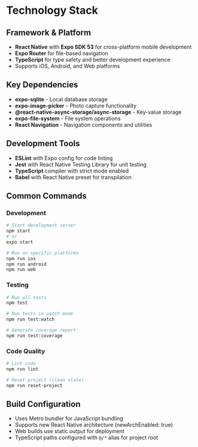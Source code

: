 # Technology Stack

## Framework & Platform
- **React Native** with **Expo SDK 53** for cross-platform mobile development
- **Expo Router** for file-based navigation
- **TypeScript** for type safety and better development experience
- Supports iOS, Android, and Web platforms

## Key Dependencies
- **expo-sqlite** - Local database storage
- **expo-image-picker** - Photo capture functionality
- **@react-native-async-storage/async-storage** - Key-value storage
- **expo-file-system** - File system operations
- **React Navigation** - Navigation components and utilities

## Development Tools
- **ESLint** with Expo config for code linting
- **Jest** with React Native Testing Library for unit testing
- **TypeScript** compiler with strict mode enabled
- **Babel** with React Native preset for transpilation

## Common Commands

### Development
```bash
# Start development server
npm start
# or
expo start

# Run on specific platforms
npm run ios
npm run android
npm run web
```

### Testing
```bash
# Run all tests
npm test

# Run tests in watch mode
npm run test:watch

# Generate coverage report
npm run test:coverage
```

### Code Quality
```bash
# Lint code
npm run lint

# Reset project (clean slate)
npm run reset-project
```

## Build Configuration
- Uses Metro bundler for JavaScript bundling
- Supports new React Native architecture (newArchEnabled: true)
- Web builds use static output for deployment
- TypeScript paths configured with `@/*` alias for project root